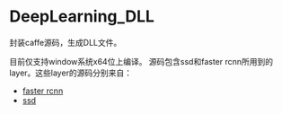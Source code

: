 # DeepLearning_DLL
封装caffe源码，生成DLL文件。

目前仅支持window系统x64位上编译。
源码包含ssd和faster rcnn所用到的layer。这些layer的源码分别来自：
* [faster rcnn](https://github.com/D-X-Y/caffe-faster-rcnn/tree/dev)
* [ssd](https://github.com/conner99/caffe)
